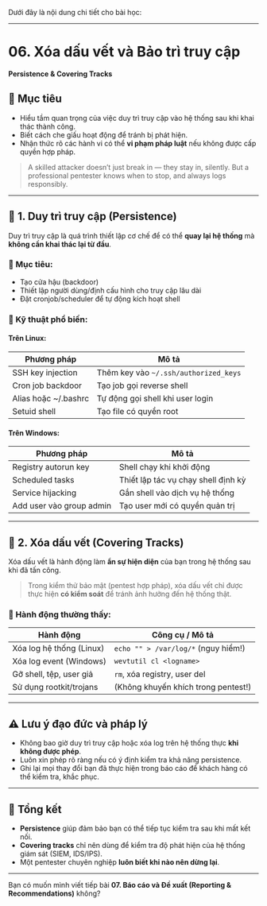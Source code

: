 Dưới đây là nội dung chi tiết cho bài học:

---

# 06. Xóa dấu vết và Bảo trì truy cập

**Persistence & Covering Tracks**

## 🎯 Mục tiêu

* Hiểu tầm quan trọng của việc duy trì truy cập vào hệ thống sau khi khai thác thành công.
* Biết cách che giấu hoạt động để tránh bị phát hiện.
* Nhận thức rõ các hành vi có thể **vi phạm pháp luật** nếu không được cấp quyền hợp pháp.

> A skilled attacker doesn’t just break in — they stay in, silently. But a professional pentester knows when to stop, and always logs responsibly.

---

## 🔐 1. Duy trì truy cập (Persistence)

Duy trì truy cập là quá trình thiết lập cơ chế để có thể **quay lại hệ thống** mà **không cần khai thác lại từ đầu**.

### 📌 Mục tiêu:

* Tạo cửa hậu (backdoor)
* Thiết lập người dùng/định cấu hình cho truy cập lâu dài
* Đặt cronjob/scheduler để tự động kích hoạt shell

### 🔧 Kỹ thuật phổ biến:

#### Trên Linux:

| Phương pháp           | Mô tả                                 |
| --------------------- | ------------------------------------- |
| SSH key injection     | Thêm key vào `~/.ssh/authorized_keys` |
| Cron job backdoor     | Tạo job gọi reverse shell             |
| Alias hoặc \~/.bashrc | Tự động gọi shell khi user login      |
| Setuid shell          | Tạo file có quyền root                |

#### Trên Windows:

| Phương pháp              | Mô tả                               |
| ------------------------ | ----------------------------------- |
| Registry autorun key     | Shell chạy khi khởi động            |
| Scheduled tasks          | Thiết lập tác vụ chạy shell định kỳ |
| Service hijacking        | Gắn shell vào dịch vụ hệ thống      |
| Add user vào group admin | Tạo user mới có quyền quản trị      |

---

## 🧽 2. Xóa dấu vết (Covering Tracks)

Xóa dấu vết là hành động làm **ẩn sự hiện diện** của bạn trong hệ thống sau khi đã tấn công.

> Trong kiểm thử bảo mật (pentest hợp pháp), xóa dấu vết chỉ được thực hiện **có kiểm soát** để tránh ảnh hưởng đến hệ thống thật.

### 🧹 Hành động thường thấy:

| Hành động                | Công cụ / Mô tả                     |
| ------------------------ | ----------------------------------- |
| Xóa log hệ thống (Linux) | `echo "" > /var/log/*` (nguy hiểm!) |
| Xóa log event (Windows)  | `wevtutil cl <logname>`             |
| Gỡ shell, tệp, user giả  | `rm`, xóa registry, user del        |
| Sử dụng rootkit/trojans  | (Không khuyến khích trong pentest!) |

---

## ⚠️ Lưu ý đạo đức và pháp lý

* Không bao giờ duy trì truy cập hoặc xóa log trên hệ thống thực **khi không được phép**.
* Luôn xin phép rõ ràng nếu có ý định kiểm tra khả năng persistence.
* Ghi lại mọi thay đổi bạn đã thực hiện trong báo cáo để khách hàng có thể kiểm tra, khắc phục.

---

## 🧠 Tổng kết

* **Persistence** giúp đảm bảo bạn có thể tiếp tục kiểm tra sau khi mất kết nối.
* **Covering tracks** chỉ nên dùng để kiểm tra độ phát hiện của hệ thống giám sát (SIEM, IDS/IPS).
* Một pentester chuyên nghiệp **luôn biết khi nào nên dừng lại**.

---

Bạn có muốn mình viết tiếp bài **07. Báo cáo và Đề xuất (Reporting & Recommendations)** không?

